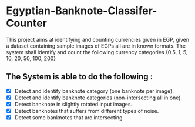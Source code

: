 # Egyptian-Banknote-Classifer-Counter 
This project aims at identifying and counting currencies given in EGP, given a dataset containing sample images of EGPs all are in known formats. The system shall identify and count the following currency categories {0.5, 1, 5, 10, 20, 50, 100, 200}

## The System is able to do the following :
- [x] Detect and identify banknote category (one banknote per image).
- [x] Detect and identify banknote categories (non-intersecting all in one).
- [x] Detect banknote in slightly rotated input images.
- [x] Detect banknotes that suffers from different types of noise.
- [x] Detect some banknotes that are intersecting
